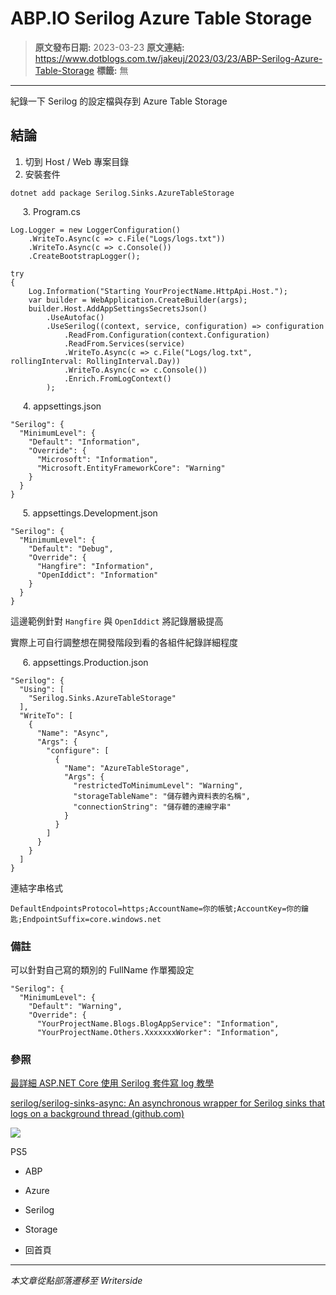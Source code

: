 # ABP.IO Serilog Azure Table Storage

> **原文發布日期:** 2023-03-23
> **原文連結:** https://www.dotblogs.com.tw/jakeuj/2023/03/23/ABP-Serilog-Azure-Table-Storage
> **標籤:** 無

---

紀錄一下 Serilog 的設定檔與存到 Azure Table Storage

## 結論

1. 切到 Host / Web 專案目錄
2. 安裝套件

```
dotnet add package Serilog.Sinks.AzureTableStorage
```

     3. Program.cs

```
Log.Logger = new LoggerConfiguration()
    .WriteTo.Async(c => c.File("Logs/logs.txt"))
    .WriteTo.Async(c => c.Console())
    .CreateBootstrapLogger();

try
{
    Log.Information("Starting YourProjectName.HttpApi.Host.");
    var builder = WebApplication.CreateBuilder(args);
    builder.Host.AddAppSettingsSecretsJson()
        .UseAutofac()
        .UseSerilog((context, service, configuration) => configuration
            .ReadFrom.Configuration(context.Configuration)
            .ReadFrom.Services(service)
            .WriteTo.Async(c => c.File("Logs/log.txt", rollingInterval: RollingInterval.Day))
            .WriteTo.Async(c => c.Console())
            .Enrich.FromLogContext()
        );
```

     4. appsettings.json

```
"Serilog": {
  "MinimumLevel": {
    "Default": "Information",
    "Override": {
      "Microsoft": "Information",
      "Microsoft.EntityFrameworkCore": "Warning"
    }
  }
}
```

     5. appsettings.Development.json

```
"Serilog": {
  "MinimumLevel": {
    "Default": "Debug",
    "Override": {
      "Hangfire": "Information",
      "OpenIddict": "Information"
    }
  }
}
```

這邊範例針對 `Hangfire` 與 `OpenIddict` 將記錄層級提高

實際上可自行調整想在開發階段到看的各組件紀錄詳細程度

     6. appsettings.Production.json

```
"Serilog": {
  "Using": [
    "Serilog.Sinks.AzureTableStorage"
  ],
  "WriteTo": [
    {
      "Name": "Async",
      "Args": {
        "configure": [
          {
            "Name": "AzureTableStorage",
            "Args": {
              "restrictedToMinimumLevel": "Warning",
              "storageTableName": "儲存體內資料表的名稱",
              "connectionString": "儲存體的連線字串"
            }
          }
        ]
      }
    }
  ]
}
```

連結字串格式

`DefaultEndpointsProtocol=https;AccountName=你的帳號;AccountKey=你的鑰匙;EndpointSuffix=core.windows.net`

### 備註

可以針對自己寫的類別的 FullName 作單獨設定

```
"Serilog": {
  "MinimumLevel": {
    "Default": "Warning",
    "Override": {
      "YourProjectName.Blogs.BlogAppService": "Information",
      "YourProjectName.Others.XxxxxxxWorker": "Information",
```

### 參照

[最詳細 ASP.NET Core 使用 Serilog 套件寫 log 教學](https://www.ruyut.com/2022/09/aspnet-core-serilog.html)

[serilog/serilog-sinks-async: An asynchronous wrapper for Serilog sinks that logs on a background thread (github.com)](https://github.com/serilog/serilog-sinks-async#xml-appsettings-and-json-configuration)

![](https://card.psnprofiles.com/1/jakeuj.png)

PS5

* ABP
* Azure
* Serilog
* Storage

* 回首頁

---

*本文章從點部落遷移至 Writerside*
